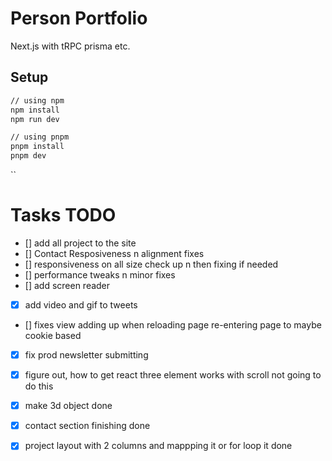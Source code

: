 # Person Portfolio

Next.js with tRPC prisma etc.

## Setup

```bash
// using npm
npm install
npm run dev

// using pnpm
pnpm install
pnpm dev
```

``

# Tasks TODO

- [] add all project to the site
- [] Contact Resposiveness n alignment fixes
- [] responsiveness on all size check up n then fixing if needed
- [] performance tweaks n minor fixes
- [] add screen reader
- [x] add video and gif to tweets
- [] fixes view adding up when reloading page re-entering page to maybe cookie based
- [x] fix prod newsletter submitting

- [x] figure out, how to get react three element works with scroll not going to do this
- [x] make 3d object done
- [x] contact section finishing done
- [x] project layout with 2 columns and mappping it or for loop it done
